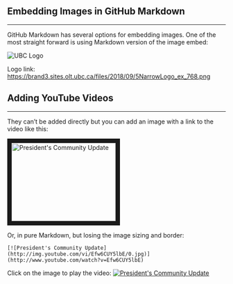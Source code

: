 ## **Embedding Images in GitHub Markdown**
_____
GitHub Markdown has several options for embedding images. One of the most straight forward is using Markdown version of the image embed:

![UBC Logo](https://brand3.sites.olt.ubc.ca/files/2018/09/5NarrowLogo_ex_768.png)

Logo link: https://brand3.sites.olt.ubc.ca/files/2018/09/5NarrowLogo_ex_768.png

## **Adding YouTube Videos**
_____
They can’t be added directly but you can add an image with a link to the video like this:

<a href="http://www.youtube.com/watch?feature=player_embedded&v=Efw6CUY5lbE
" target="_blank"><img src="http://img.youtube.com/vi/Efw6CUY5lbE/0.jpg" 
alt="President's Community Update" width="240" height="180" border="10" /></a>

Or, in pure Markdown, but losing the image sizing and border:

`[![President's Community Update](http://img.youtube.com/vi/Efw6CUY5lbE/0.jpg)](http://www.youtube.com/watch?v=Efw6CUY5lbE)`

Click on the image to play the video:
[![President's Community Update](http://img.youtube.com/vi/Efw6CUY5lbE/0.jpg)](http://www.youtube.com/watch?v=Efw6CUY5lbE)

